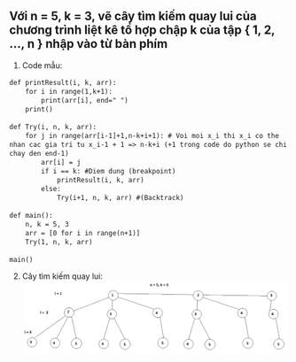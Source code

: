 ## Với n = 5, k = 3, vẽ cây tìm kiếm quay lui của chương trình liệt kê tổ hợp chập k của tập { 1, 2, ..., n } nhập vào từ bàn phím

1. Code mẫu:
```
def printResult(i, k, arr):
    for i in range(1,k+1):
        print(arr[i], end=" ") 
    print()

def Try(i, n, k, arr):
    for j in range(arr[i-1]+1,n-k+i+1): # Voi moi x_i thi x_i co the nhan cac gia tri tu x_i-1 + 1 => n-k+i (+1 trong code do python se chi chay den end-1)
        arr[i] = j
        if i == k: #Diem dung (breakpoint)
            printResult(i, k, arr)
        else:
            Try(i+1, n, k, arr) #(Backtrack)

def main():
    n, k = 5, 3
    arr = [0 for i in range(n+1)]
    Try(1, n, k, arr)

main()
```

2. Cây tìm kiếm quay lui:
![So do cay tim kiem quay lui to hop chap k](./sodocaytimkiemquaylui.png)